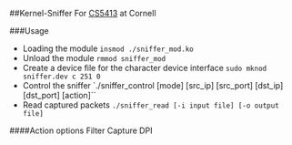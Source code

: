 ##Kernel-Sniffer
For [CS5413](http://www.cs.cornell.edu/courses/CS5413/2014fa/labs/lab3.htm) at Cornell

###Usage
- Loading the module
`insmod ./sniffer_mod.ko`
- Unload the module
`rmmod sniffer_mod`
- Create a device file for the character device interface
`sudo mknod sniffer.dev c 251 0`
- Control the sniffer
`./sniffer_control [mode] [src_ip] [src_port] [dst_ip] [dst_port] [action]``
- Read captured packets
`./sniffer_read [-i input file] [-o output file]`

####Action options
Filter
Capture
DPI